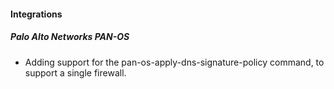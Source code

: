 
#### Integrations

##### Palo Alto Networks PAN-OS

- Adding support for the pan-os-apply-dns-signature-policy command, to support a single firewall.
